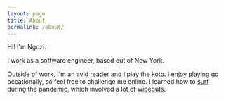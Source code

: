 ```yaml
---
layout: page
title: About
permalink: /about/
---
```


Hi! I'm Ngozi.

I work as a software engineer, based out of New York.

Outside of work, I'm an avid [reader](https://www.goodreads.com/review/list/39266582-nwogwugwu?shelf=read&sort=date_added) and I play the [koto](/assets/hobbies/ngozi_koto.jpeg). I enjoy playing [go](https://online-go.com/player/706985/) occationally, so feel free to challenge me online. I learned how to [surf](/assets/hobbies/surf_win.JPG) during the pandemic, which involved a lot of [wipeouts](/assets/hobbies/surf_fail.JPG).

